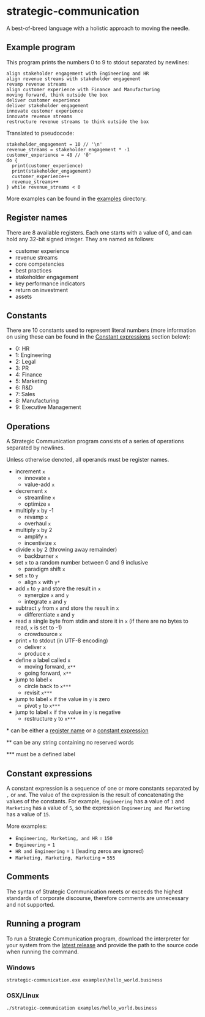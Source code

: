 # strategic-communication
A best-of-breed language with a holistic approach to moving the needle.

## Example program
This program prints the numbers 0 to 9 to stdout separated by newlines:
```
align stakeholder engagement with Engineering and HR
align revenue streams with stakeholder engagement
revamp revenue streams
align customer experience with Finance and Manufacturing
moving forward, think outside the box
deliver customer experience
deliver stakeholder engagement
innovate customer experience
innovate revenue streams
restructure revenue streams to think outside the box
```
Translated to pseudocode:
```
stakeholder_engagement = 10 // '\n'
revenue_streams = stakeholder_engagement * -1
customer_experience = 48 // '0'
do {
  print(customer_experience)
  print(stakeholder_engagement)
  customer_experience++
  revenue_streams++
} while revenue_streams < 0
```
More examples can be found in the [examples](examples) directory.

## Register names
There are 8 available registers. Each one starts with a value of 0, and can hold any 32-bit signed integer. They are named as follows:
* customer experience
* revenue streams
* core competencies
* best practices
* stakeholder engagement
* key performance indicators
* return on investment
* assets

## Constants
There are 10 constants used to represent literal numbers (more information on using these can be found in the [Constant expressions](#constant-expressions) section below):
* 0: HR
* 1: Engineering
* 2: Legal
* 3: PR
* 4: Finance
* 5: Marketing
* 6: R&D
* 7: Sales
* 8: Manufacturing
* 9: Executive Management

## Operations
A Strategic Communication program consists of a series of operations separated by newlines.

Unless otherwise denoted, all operands must be register names.
* increment `x`
  * innovate `x`
  * value-add `x`
* decrement `x`
  * streamline `x`
  * optimize `x`
* multiply `x` by -1
  * revamp `x`
  * overhaul `x`
* multiply `x` by 2
  * amplify `x`
  * incentivize `x`
* divide `x` by 2 (throwing away remainder)
  * backburner `x`
* set `x` to a random number between 0 and 9 inclusive
  * paradigm shift `x`
* set `x` to `y`
  * align `x` with `y*`
* add `x` to `y` and store the result in `x`
  * synergize `x` and `y`
  * integrate `x` and `y`
* subtract `y` from `x` and store the result in `x`
  * differentiate `x` and `y`
* read a single byte from stdin and store it in `x` (if there are no bytes to read, `x` is set to -1)
  * crowdsource `x`
* print `x` to stdout (in UTF-8 encoding)
  * deliver `x`
  * produce `x`
* define a label called `x`
  * moving forward, `x**`
  * going forward, `x**`
* jump to label `x`
  * circle back to `x***`
  * revisit `x***`
* jump to label `x` if the value in `y` is zero
  * pivot `y` to `x***`
* jump to label `x` if the value in `y` is negative
  * restructure `y` to `x***`

\* can be either a [register name](#register-names) or a [constant expression](#constant-expressions)

\** can be any string containing no reserved words

\*** must be a defined label

## Constant expressions
A constant expression is a sequence of one or more constants separated by `,` or `and`. The value of the expression is the result of concatenating the values of the constants. For example, `Engineering` has a value of `1` and `Marketing` has a value of `5`, so the expression `Engineering and Marketing` has a value of `15`.

More examples:
* `Engineering, Marketing, and HR` = `150`
* `Engineering` = `1`
* `HR and Engineering` = `1` (leading zeros are ignored)
* `Marketing, Marketing, Marketing` = `555`

## Comments
The syntax of Strategic Communication meets or exceeds the highest standards of corporate discourse, therefore comments are unnecessary and not supported.

## Running a program
To run a Strategic Communication program, download the interpreter for your system from the [latest release](https://github.com/rotoclone/strategic-communication/releases) and provide the path to the source code when running the command.

### Windows
```
strategic-communication.exe examples\hello_world.business
```

### OSX/Linux
```
./strategic-communication examples/hello_world.business
```
